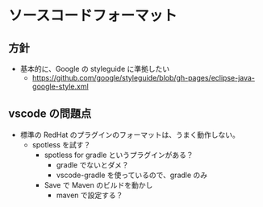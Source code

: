 # ソースコードフォーマット

## 方針

- 基本的に、Google の styleguide に準拠したい
  - https://github.com/google/styleguide/blob/gh-pages/eclipse-java-google-style.xml

## vscode の問題点

- 標準の RedHat のプラグインのフォーマットは、うまく動作しない。
  - spotless を試す？
    - spotless for gradle というプラグインがある？
      - gradle でないとダメ？
      - vscode-gradle を使っているので、gradle のみ
    - Save で Maven のビルドを動かし
      - maven で設定する？
